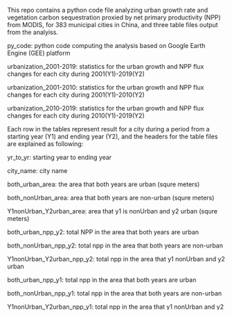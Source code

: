 This repo contains a python code file analyzing urban growth rate and vegetation carbon sequestration proxied by net primary productivity (NPP) from MODIS, for 383 municipal cities in China, and three table files output from the analyiss.

py_code: python code computing the analysis based on Google Earth Engine (GEE) platform

urbanization_2001-2019: statistics for the urban growth and NPP flux changes for each city during 2001(Y1)-2019(Y2)

urbanization_2001-2010: statistics for the urban growth and NPP flux changes for each city during 2001(Y1)-2010(Y2)

urbanization_2010-2019: statistics for the urban growth and NPP flux changes for each city during 2010(Y1)-2019(Y2)

Each row in the tables represent result for a city during a period from a starting year (Y1) and ending year (Y2), and the headers for the table files are explained as following:

yr_to_yr: starting year to ending year

city_name: city name

both_urban_area: the area that both years are urban (squre meters)

both_nonUrban_area: area that both years are non-urban (squre meters)

Y1nonUrban_Y2urban_area: area that y1 is nonUrban and y2 urban (squre meters)

both_urban_npp_y2: total NPP in the area that both years are urban

both_nonUrban_npp_y2: total npp in the area that both years are non-urban

Y1nonUrban_Y2urban_npp_y2: total npp in the area that y1 nonUrban and y2 urban

both_urban_npp_y1: total npp in the area that both years are urban

both_nonUrban_npp_y1: total npp in the area that both years are non-urban

Y1nonUrban_Y2urban_npp_y1: total npp in the area that y1 nonUrban and y2 urban
